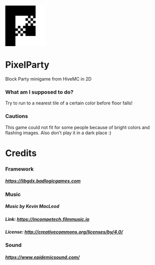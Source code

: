![logo](core/assets/icon/iconMac.png)
# PixelParty
Block Party minigame from HiveMC in 2D
### What am I supposed to do?
Try to run to a nearest tile of a certain color before floor falls!
### Cautions
This game could not fit for some people because of bright colors and flashing images.
Also don't play it in a dark place :)
# Credits
### Framework
##### https://libgdx.badlogicgames.com
### Music
##### Music by Kevin MacLeod
##### Link: https://incompetech.filmmusic.io
##### License: http://creativecommons.org/licenses/by/4.0/
### Sound
##### https://www.epidemicsound.com/
